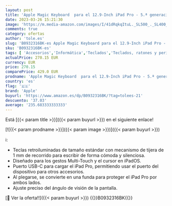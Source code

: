 ```yaml
---
layout: post
title: 'Apple Magic Keyboard  para el 12.9-Inch iPad Pro - 5.ª generación  - Danés - en Blanco'
date: 2023-03-26 15:21:30
image: 'https://m.media-amazon.com/images/I/41dRqkqItuL._SL500_._SL400_.jpg'
comments: true
category: ofertas
author: 'tole.es'
slug: 'B0932316BK-es Apple Magic Keyboard para el 12.9-Inch iPad Pro - 5.ª...'
sku: 'B0932316BK-es'
tags: [ 'Accesorios','Informática','Teclados','Teclados, ratones y periféricos de entrada','apple','ipad','🇪🇸', ]
actualPrice: 270.15 EUR
currency: EUR
price: 270.15
comparePrice: 429.0 EUR
prodname: 'Apple Magic Keyboard  para el 12.9-Inch iPad Pro - 5.ª generación  - Danés - en Blanco'
country: 'es'
flag: '🇪🇸'
brand: 'Apple'
buyurl: 'https://www.amazon.es/dp/B0932316BK/?tag=tolees-21'
descuento: '37.03'
average: '235.683333333333'
---
```


Está [{{< param title >}}]({{< param buyurl >}}) en el siguiente enlace!

[![{{< param prodname >}}]({{< param image >}})]({{< param buyurl >}})

ℹ️:

- Teclas retroiluminadas de tamaño estándar con mecanismo de tijera de 1 mm de recorrido para escribir de forma cómoda y silenciosa.
- Diseñado para los gestos Multi-Touch y el cursor en iPadOS.
- Puerto USB-C para cargar el iPad Pro, permitiendo usar el puerto del dispositivo para otros accesorios.
- Al plegarse, se convierte en una funda para proteger el iPad Pro por ambos lados.
- Ajuste preciso del ángulo de visión de la pantalla.

[🛒 Ver la oferta!!]({{< param buyurl >}})
{{<world>}}B0932316BK{{</world>}}
